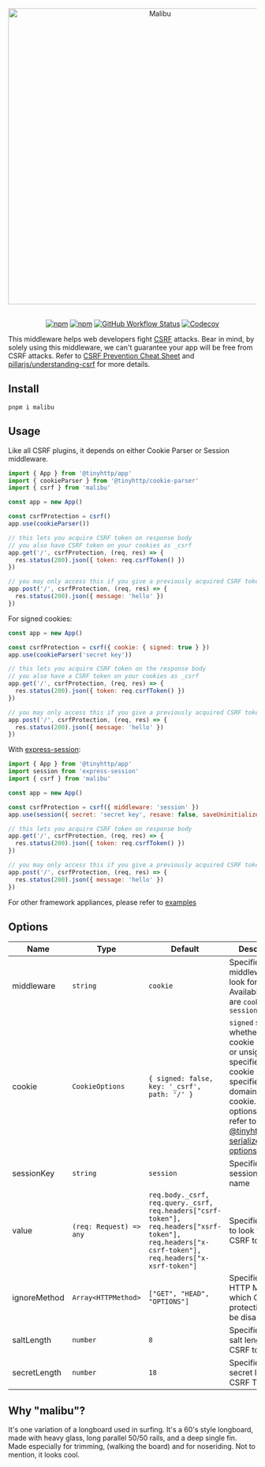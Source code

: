 <div align="center">
<br /><br />
<img align="center" width="600px" src="https://raw.githubusercontent.com/tinyhttp/malibu/master/logo.svg" alt="Malibu" />
<br /><br />

[![npm](https://img.shields.io/npm/v/malibu?style=for-the-badge&logo=npm&label=&color=26B0A0)](https://npmjs.com/package/malibu) [![npm](https://img.shields.io/npm/dt/malibu?style=for-the-badge&color=26B0A0)](https://npmjs.com/package/malibu) [![GitHub Workflow Status](https://img.shields.io/github/workflow/status/tinyhttp/malibu/CI?label=&logo=github&style=for-the-badge&color=26B0A0)](https://github.com/tinyhttp/malibu/actions) [![Codecov](https://img.shields.io/coveralls/github/tinyhttp/malibu?style=for-the-badge&color=26B0A0)](https://coveralls.io/github/tinyhttp/malibu)

</div>

This middleware helps web developers fight [CSRF](https://en.wikipedia.org/wiki/Cross-site_request_forgery) attacks. Bear in mind, by solely using this middleware, we can't guarantee your app will be free from CSRF attacks. Refer to [CSRF Prevention Cheat Sheet](https://cheatsheetseries.owasp.org/cheatsheets/Cross-Site_Request_Forgery_Prevention_Cheat_Sheet.html) and [pillarjs/understanding-csrf](https://github.com/pillarjs/understanding-csrf) for more details.

## Install

```
pnpm i malibu
```

## Usage

Like all CSRF plugins, it depends on either Cookie Parser or Session middleware.

```js
import { App } from '@tinyhttp/app'
import { cookieParser } from '@tinyhttp/cookie-parser'
import { csrf } from 'malibu'

const app = new App()

const csrfProtection = csrf()
app.use(cookieParser())

// this lets you acquire CSRF token on response body
// you also have CSRF token on your cookies as _csrf
app.get('/', csrfProtection, (req, res) => {
  res.status(200).json({ token: req.csrfToken() })
})

// you may only access this if you give a previously acquired CSRF token
app.post('/', csrfProtection, (req, res) => {
  res.status(200).json({ message: 'hello' })
})
```

For signed cookies:

```js
const app = new App()

const csrfProtection = csrf({ cookie: { signed: true } })
app.use(cookieParser('secret key'))

// this lets you acquire CSRF token on the response body
// you also have a CSRF token on your cookies as _csrf
app.get('/', csrfProtection, (req, res) => {
  res.status(200).json({ token: req.csrfToken() })
})

// you may only access this if you give a previously acquired CSRF token
app.post('/', csrfProtection, (req, res) => {
  res.status(200).json({ message: 'hello' })
})
```

With [express-session](https://github.com/expressjs/session):

```js
import { App } from '@tinyhttp/app'
import session from 'express-session'
import { csrf } from 'malibu'

const app = new App()

const csrfProtection = csrf({ middleware: 'session' })
app.use(session({ secret: 'secret key', resave: false, saveUninitialized: false }))

// this lets you acquire CSRF token on response body
app.get('/', csrfProtection, (req, res) => {
  res.status(200).json({ token: req.csrfToken() })
})

// you may only access this if you give a previously acquired CSRF token
app.post('/', csrfProtection, (req, res) => {
  res.status(200).json({ message: 'hello' })
})
```

For other framework appliances, please refer to [examples](https://github.com/tinyhttp/malibu/tree/master/examples)

## Options

| Name         | Type                    | Default                                                                                                                                           | Description                                                                                                                                                                                                                                                                                    |
| ------------ | ----------------------- | ------------------------------------------------------------------------------------------------------------------------------------------------- | ---------------------------------------------------------------------------------------------------------------------------------------------------------------------------------------------------------------------------------------------------------------------------------------------- |
| middleware   | `string`                | `cookie`                                                                                                                                          | Specifies which middleware to look for. Available options are `cookie` and `session`                                                                                                                                                                                                           |
| cookie       | `CookieOptions`         | `{ signed: false, key: '_csrf', path: '/' }`                                                                                                      | `signed` specifies whether the cookie is signed or unsigned, `key` specifies to the cookie key, `path` specifies the domain of the cookie. For other options please refer to [@tinyhttp/cookie serializer options](https://github.com/tinyhttp/tinyhttp/tree/master/packages/cookie#options-1) |
| sessionKey   | `string`                | `session`                                                                                                                                         | Specifies session key name                                                                                                                                                                                                                                                                     |
| value        | `(req: Request) => any` | `req.body._csrf, req.query._csrf, req.headers["csrf-token"], req.headers["xsrf-token"], req.headers["x-csrf-token"], req.headers["x-xsrf-token"]` | Specifies where to look for the CSRF token                                                                                                                                                                                                                                                     |
| ignoreMethod | `Array<HTTPMethod>`     | `["GET", "HEAD", "OPTIONS"]`                                                                                                                      | Specifies the HTTP Method in which CSRF protection will be disabled                                                                                                                                                                                                                            |
| saltLength   | `number`                | `8`                                                                                                                                               | Specifies the salt length for CSRF token                                                                                                                                                                                                                                                       |
| secretLength | `number`                | `18`                                                                                                                                              | Specifies the secret length for CSRF Token                                                                                                                                                                                                                                                     |

## Why "malibu"?

It's one variation of a longboard used in surfing. It's a 60's style longboard, made with heavy glass, long parallel 50/50 rails, and a deep single fin. Made especially for trimming, (walking the board) and for noseriding. Not to mention, it looks cool.
